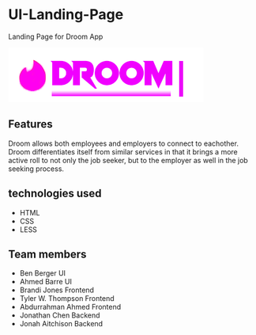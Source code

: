 # UI-Landing-Page
Landing Page for Droom App

![logo](resources/Droomtin.png)

## Features
Droom allows both employees and employers to connect to eachother.
Droom differentiates itself from similar services in that it brings a more active roll to not only the job seeker, but to the employer as well in the job seeking process.

## technologies used
- HTML
- CSS
- LESS

## Team members
- Ben Berger UI
- Ahmed Barre UI
- Brandi Jones Frontend
- Tyler W. Thompson Frontend
- Abdurrahman Ahmed Frontend
- Jonathan Chen Backend
- Jonah Aitchison Backend
